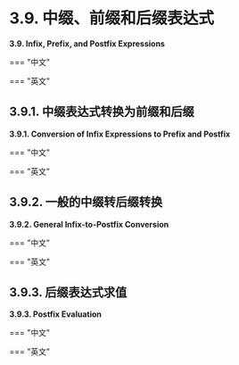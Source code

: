 # 3.9. 中缀、前缀和后缀表达式

**3.9. Infix, Prefix, and Postfix Expressions**

=== "中文"

=== "英文"

## 3.9.1. 中缀表达式转换为前缀和后缀

**3.9.1. Conversion of Infix Expressions to Prefix and Postfix**

=== "中文"

=== "英文"

## 3.9.2. 一般的中缀转后缀转换

**3.9.2. General Infix-to-Postfix Conversion**

=== "中文"

=== "英文"

## 3.9.3. 后缀表达式求值

**3.9.3. Postfix Evaluation**

=== "中文"

=== "英文"
